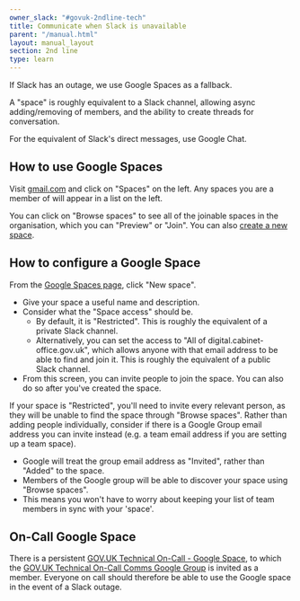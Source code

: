 ```yaml
---
owner_slack: "#govuk-2ndline-tech"
title: Communicate when Slack is unavailable
parent: "/manual.html"
layout: manual_layout
section: 2nd line
type: learn
---
```


If Slack has an outage, we use Google Spaces as a fallback.

A "space" is roughly equivalent to a Slack channel, allowing async adding/removing of members, and the ability to create threads for conversation.

For the equivalent of Slack's direct messages, use Google Chat.

## How to use Google Spaces

Visit [gmail.com](https://gmail.com) and click on "Spaces" on the left.
Any spaces you are a member of will appear in a list on the left.

You can click on "Browse spaces" to see all of the joinable spaces in the organisation, which you can "Preview" or "Join".
You can also [create a new space](#how-to-configure-a-google-space).

## How to configure a Google Space

From the [Google Spaces page](#how-to-use-google-spaces), click "New space".

- Give your space a useful name and description.
- Consider what the "Space access" should be.
  - By default, it is "Restricted". This is roughly the equivalent of a private Slack channel.
  - Alternatively, you can set the access to "All of digital.cabinet-office.gov.uk", which allows anyone with that email address to be able to find and join it. This is roughly the equivalent of a public Slack channel.
- From this screen, you can invite people to join the space. You can also do so after you've created the space.

If your space is "Restricted", you'll need to invite every relevant person, as they will be unable to find the space through "Browse spaces". Rather than adding people individually, consider if there is a Google Group email address you can invite instead (e.g. a team email address if you are setting up a team space).

- Google will treat the group email address as "Invited", rather than "Added" to the space.
- Members of the Google group will be able to discover your space using "Browse spaces".
- This means you won't have to worry about keeping your list of team members in sync with your 'space'.

## On-Call Google Space

There is a persistent [GOV.UK Technical On-Call - Google Space](https://mail.google.com/mail/u/0/#chat/space/AAAAuQLSk78), to which the [GOV.UK Technical On-Call Comms Google Group](https://groups.google.com/a/digital.cabinet-office.gov.uk/g/gov-uk-technical-oncall-comms) is invited as a member. Everyone on call should therefore be able to use the Google space in the event of a Slack outage.
